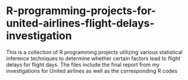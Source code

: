 # R-programming-projects-for-united-airlines-flight-delays-investigation
This is a collection of R programming projects utilizing  various statistical inference techniques to determine whether certain factors lead to flight delays for flight days.
The files include the final report from my investigations for United airlines as well as the corresponding R codes
